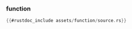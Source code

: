 ### function

```rust
{{#rustdoc_include assets/function/source.rs}}
```
<div class="flex-container vis_block" style="position:relative; margin-left:-75px; margin-right:-75px; display: none;">
	<object type="image/svg+xml" class="function code_panel" data="assets/function/vis_code.svg"></object>
	<object type="image/svg+xml" class="function tl_panel" data="assets/function/vis_timeline.svg" style="width: auto;" onmouseenter="helpers(function)"></object>
</div>